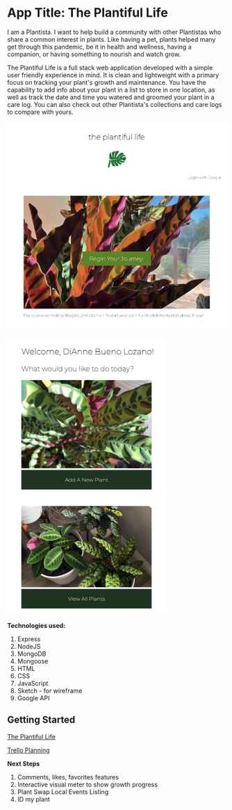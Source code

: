 # App Title: The Plantiful Life

I am a Plantista. I want to help build a community with other Plantistas who share a common interest in plants. Like having a pet, plants helped many get through this pandemic, be it in health and wellness, having a companion, or having something to nourish and watch grow. 

The Plantiful Life is a full stack web application developed with a simple user friendly experience in mind. It is clean and lightweight with a primary focus on tracking your plant's growth and maintenance. You have the capability to add info about your plant in a list to store in one location, as well as track the date and time you watered and groomed your plant in a care log. You can also check out other Plantista's collections and care logs to compare with yours. 

![alt text](theplantiful_life_spg.jpeg)

![alt text](theplantiful_life_hp.jpeg)

**Technologies used:** 
1. Express
2. NodeJS
3. MongoDB
4. Mongoose
5. HTML
6. CSS
7. JavaScript
8. Sketch - for wireframe
9. Google API


## Getting Started 
[The Plantiful Life](https://the-plantiful-life.herokuapp.com/)

[Trello Planning](https://trello.com/invite/b/RUvHgZfg/8f24e3d5da6eba360f1f45f0d6b181b4/project-2-the-plantiful-life)


**Next Steps**

1. Comments, likes, favorites features 
2. Interactive visual meter to show growth progress
3. Plant Swap Local Events Listing
4. ID my plant





